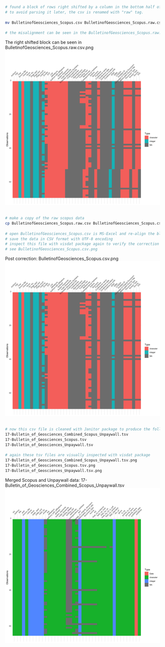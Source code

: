 ```bash

# found a block of rows right shifted by a column in the bottom half of the Scopus CSV data.
# to avoid parsing it later, the csv is renamed with "raw" tag.

mv BulletinofGeosciences_Scopus.csv BulletinofGeosciences_Scopus.raw.csv

# the misalignment can be seen in the BulletinofGeosciences_Scopus.raw.csv.png

```

The right shifted block can be seen in BulletinofGeosciences\_Scopus.raw.csv.png
![](BulletinofGeosciences_Scopus.raw.csv.png)

```bash

# make a copy of the raw scopus data
cp BulletinofGeosciences_Scopus.raw.csv BulletinofGeosciences_Scopus.csv

# open BulletinofGeosciences_Scopus.csv is MS-Excel and re-align the block manually
# save the data in CSV format with UTF-8 encoding
# inspect this file with visdat package again to verify the correction
# see BulletinofGeosciences_Scopus.csv.png

```

Post correction: BulletinofGeosciences\_Scopus.csv.png
![](BulletinofGeosciences_Scopus.csv.png)

```bash

# now this csv file is cleaned with Janitor package to produce the following three tsv files
17-Bulletin_of_Geosciences_Combined_Scopus_Unpaywall.tsv
17-Bulletin_of_Geosciences_Scopus.tsv
17-Bulletin_of_Geosciences_Unpaywall.tsv

# again these tsv files are visually inspected with visdat package
17-Bulletin_of_Geosciences_Combined_Scopus_Unpaywall.tsv.png
17-Bulletin_of_Geosciences_Scopus.tsv.png
17-Bulletin_of_Geosciences_Unpaywall.tsv.png

```

Merged Scopus and Unpaywall data: 17-Bulletin\_of\_Geosciences\_Combined\_Scopus\_Unpaywall.tsv
![](17-Bulletin_of_Geosciences_Combined_Scopus_Unpaywall.tsv.png)
